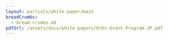 ```yaml
---
layout: partials/white-paper/main
breadCrumbs:
  - bread-crumbs.md
pdfUrl: /assets/docs/white-papers/Orbs-Grant-Program-JP.pdf
---
```

